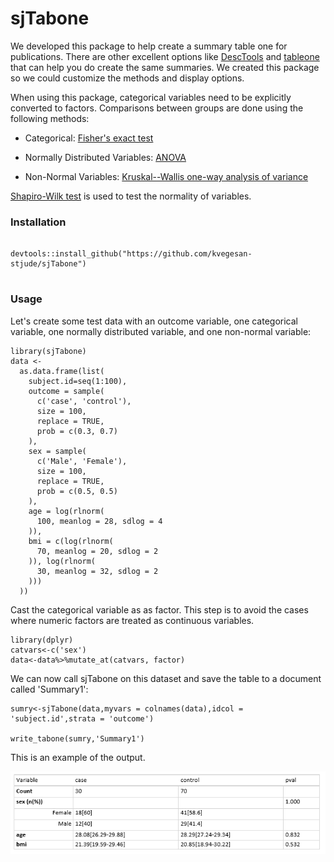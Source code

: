 # sjTabone

We developed this package to help create a summary table one for publications. There are other excellent options like [DescTools](https://cran.r-project.org/web/packages/DescTools/index.html) and [tableone](https://github.com/kaz-yos/tableone) that can help you do create the same summaries. We created this package so we could customize the methods and display options.

When using this package, categorical variables need to be explicitly converted to factors. Comparisons between groups are done using the following methods:

-   Categorical: [Fisher's exact test](https://en.wikipedia.org/wiki/Fisher%27s_exact_test)

-   Normally Distributed Variables: [ANOVA](https://en.wikipedia.org/wiki/Analysis_of_variance)

-   Non-Normal Variables: [Kruskal--Wallis one-way analysis of variance](https://en.wikipedia.org/wiki/Kruskal%E2%80%93Wallis_one-way_analysis_of_variance)

[Shapiro-Wilk test](https://en.wikipedia.org/wiki/Shapiro%E2%80%93Wilk_test) is used to test the normality of variables.

### Installation

```{r}

devtools::install_github("https://github.com/kvegesan-stjude/sjTabone")


```

### **Usage**

Let's create some test data with an outcome variable, one categorical variable, one normally distributed variable, and one non-normal variable:

```{r}
library(sjTabone)
data <-
  as.data.frame(list(
    subject.id=seq(1:100),
    outcome = sample(
      c('case', 'control'),
      size = 100,
      replace = TRUE,
      prob = c(0.3, 0.7)
    ),
    sex = sample(
      c('Male', 'Female'),
      size = 100,
      replace = TRUE,
      prob = c(0.5, 0.5)
    ),
    age = log(rlnorm(
      100, meanlog = 28, sdlog = 4
    )),
    bmi = c(log(rlnorm(
      70, meanlog = 20, sdlog = 2
    )), log(rlnorm(
      30, meanlog = 32, sdlog = 2
    )))
  ))

```

Cast the categorical variable as as factor. This step is to avoid the cases where numeric factors are treated as continuous variables.

```{r}
library(dplyr)
catvars<-c('sex')
data<-data%>%mutate_at(catvars, factor)
```

We can now call sjTabone on this dataset and save the table to a document called 'Summary1':

```{r}
sumry<-sjTabone(data,myvars = colnames(data),idcol = 'subject.id',strata = 'outcome')

write_tabone(sumry,'Summary1')
```

This is an example of the output.

![Summary](Summary1.PNG)
